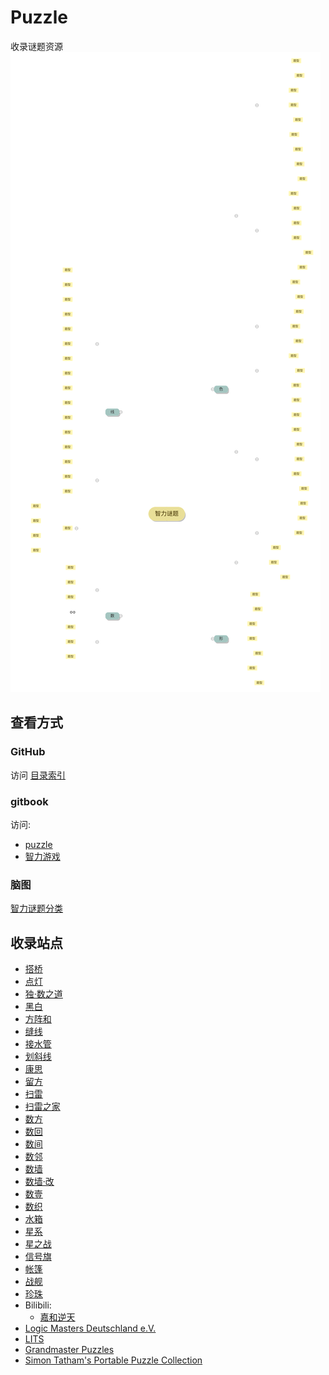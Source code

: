 # Puzzle

收录谜题资源
![](images/智力谜题.svg)

## 查看方式

### GitHub

访问 [目录索引](SUMMARY.md)

### gitbook

访问: 
- [puzzle](https://zhugelianglongming.github.io/puzzle/)
- [智力游戏](https://zhugelianglongming.gitbook.io/zhi-li-you-xi/)

### 脑图
[智力谜题分类](http://naotu.baidu.com/file/2aaf3d54f319709cf717f5bd49d3dcae?token=b143a3231e27c705)

## 收录站点
- [搭桥](https://cn.puzzle-bridges.com/)
- [点灯](https://cn.puzzle-light-up.com/)
- [独·数之道](http://www.sudokufans.org.cn/)
- [黑白](https://cn.puzzle-binairo.com/)
- [方阵和](https://cn.puzzle-kakurasu.com/)
- [缝线](https://cn.puzzle-stitches.com/)
- [接水管](https://cn.puzzle-pipes.com/)
- [划斜线](https://cn.puzzle-slant.com/)
- [康思](https://www.conceptispuzzles.com/zh/index.aspx?uri=home)
- [留方](https://cn.puzzle-shakashaka.com/)
- [扫雷](https://cn.puzzle-minesweeper.com/)
- [扫雷之家](http://www.saolei123.com/)
- [数方](https://cn.puzzle-shikaku.com/)
- [数回](https://cn.puzzle-loop.com/)
- [数间](https://cn.puzzle-heyawake.com/)
- [数邻](https://cn.puzzle-dominosa.com/)
- [数墙](https://cn.puzzle-nurikabe.com/)
- [数墙‧改](https://cn.puzzle-tapa.com/)
- [数壹](https://cn.puzzle-hitori.com/)
- [数织](https://cn.puzzle-nonograms.com/)
- [水箱](https://cn.puzzle-aquarium.com/)
- [星系](https://cn.puzzle-galaxies.com/)
- [星之战](https://cn.puzzle-star-battle.com/)
- [信号旗](https://cn.puzzle-shingoki.com/)
- [帐篷](https://cn.puzzle-tents.com/)
- [战舰](https://cn.puzzle-battleships.com/)
- [珍珠](https://cn.puzzle-masyu.com/)
- Bilibili:
  - [嘉和逆天](https://www.bilibili.com/read/cv15248528)
- [Logic Masters Deutschland e.V.](https://logic-masters.de/)
- [LITS](https://cn.puzzle-lits.com/)
- [Grandmaster Puzzles](https://www.gmpuzzles.com/blog/)
- [Simon Tatham's Portable Puzzle Collection](https://www.chiark.greenend.org.uk/~sgtatham/puzzles/)